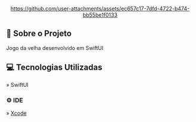 <div align="center" inline >



https://github.com/user-attachments/assets/ec657c17-7dfd-4722-b474-bb55be1f0133



</div>

## :book: Sobre o Projeto
<p>
Jogo da velha desenvolvido em SwiftUI

<p>
 
## :computer: Tecnologias Utilizadas  
<p>
» SwiftUI <br>
<p>

### ⚙ IDE
  
<p>
  
 » [Xcode](https://developer.apple.com/xcode/)
  
<p><br>
 

